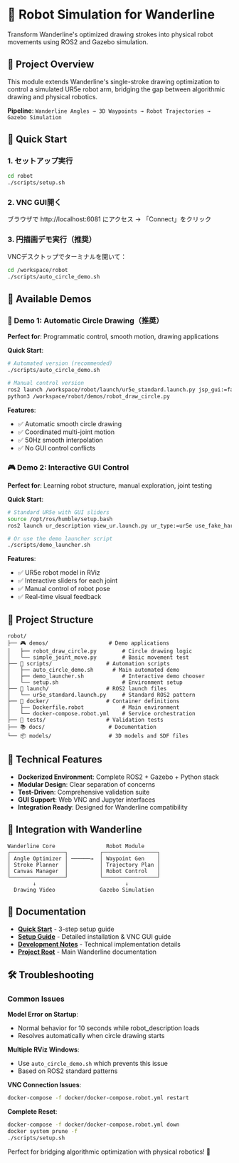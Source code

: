 # 🤖 Robot Simulation for Wanderline

Transform Wanderline's optimized drawing strokes into physical robot movements using ROS2 and Gazebo simulation.

## 🎯 Project Overview

This module extends Wanderline's single-stroke drawing optimization to control a simulated UR5e robot arm, bridging the gap between algorithmic drawing and physical robotics.

**Pipeline**: `Wanderline Angles → 3D Waypoints → Robot Trajectories → Gazebo Simulation`

## 🚀 Quick Start

### 1. セットアップ実行
```bash
cd robot
./scripts/setup.sh
```

### 2. VNC GUI開く  
ブラウザで http://localhost:6081 にアクセス → 「Connect」をクリック

### 3. 円描画デモ実行（推奨）
VNCデスクトップでターミナルを開いて：
```bash
cd /workspace/robot
./scripts/auto_circle_demo.sh
```

## 🎯 Available Demos

### 🎨 Demo 1: Automatic Circle Drawing（推奨）

**Perfect for**: Programmatic control, smooth motion, drawing applications

**Quick Start**:
```bash
# Automated version (recommended)
./scripts/auto_circle_demo.sh

# Manual control version
ros2 launch /workspace/robot/launch/ur5e_standard.launch.py jsp_gui:=false use_rviz:=true
python3 /workspace/robot/demos/robot_draw_circle.py
```

**Features**:
- ✅ Automatic smooth circle drawing
- ✅ Coordinated multi-joint motion  
- ✅ 50Hz smooth interpolation
- ✅ No GUI control conflicts

### 🎮 Demo 2: Interactive GUI Control

**Perfect for**: Learning robot structure, manual exploration, joint testing

**Quick Start**:
```bash
# Standard UR5e with GUI sliders
source /opt/ros/humble/setup.bash
ros2 launch ur_description view_ur.launch.py ur_type:=ur5e use_fake_hardware:=true launch_rviz:=true

# Or use the demo launcher script
./scripts/demo_launcher.sh
```

**Features**:
- ✅ UR5e robot model in RViz
- ✅ Interactive sliders for each joint
- ✅ Manual control of robot pose
- ✅ Real-time visual feedback

## 📁 Project Structure

```
robot/
├── 🎮 demos/                   # Demo applications
│   ├── robot_draw_circle.py        # Circle drawing logic
│   └── simple_joint_move.py        # Basic movement test
├── 🚀 scripts/                 # Automation scripts
│   ├── auto_circle_demo.sh      # Main automated demo
│   ├── demo_launcher.sh            # Interactive demo chooser
│   └── setup.sh                    # Environment setup
├── 🔧 launch/                  # ROS2 launch files
│   └── ur5e_standard.launch.py     # Standard ROS2 pattern
├── 🐳 docker/                  # Container definitions
│   ├── Dockerfile.robot            # Main environment
│   └── docker-compose.robot.yml    # Service orchestration
├── 🧪 tests/                   # Validation tests
├── 📚 docs/                    # Documentation
└── 📦 models/                  # 3D models and SDF files
```

## 🔧 Technical Features

- **Dockerized Environment**: Complete ROS2 + Gazebo + Python stack
- **Modular Design**: Clear separation of concerns
- **Test-Driven**: Comprehensive validation suite
- **GUI Support**: Web VNC and Jupyter interfaces
- **Integration Ready**: Designed for Wanderline compatibility

## 🤝 Integration with Wanderline

```
Wanderline Core                Robot Module
┌─────────────────┐          ┌─────────────────┐
│ Angle Optimizer │ ──────→  │ Waypoint Gen    │
│ Stroke Planner  │          │ Trajectory Plan │
│ Canvas Manager  │          │ Robot Control   │
└─────────────────┘          └─────────────────┘
        ↓                            ↓
  Drawing Video              Gazebo Simulation
```

## 📖 Documentation

- **[Quick Start](QUICKSTART.md)** - 3-step setup guide
- **[Setup Guide](docs/SETUP.md)** - Detailed installation & VNC GUI guide
- **[Development Notes](docs/memo.md)** - Technical implementation details
- **[Project Root](../README.md)** - Main Wanderline documentation

## 🛠️ Troubleshooting

### Common Issues

**Model Error on Startup**:
- Normal behavior for 10 seconds while robot_description loads
- Resolves automatically when circle drawing starts

**Multiple RViz Windows**:
- Use `auto_circle_demo.sh` which prevents this issue
- Based on ROS2 standard patterns

**VNC Connection Issues**:
```bash
docker-compose -f docker/docker-compose.robot.yml restart
```

**Complete Reset**:
```bash
docker-compose -f docker/docker-compose.robot.yml down
docker system prune -f
./scripts/setup.sh
```

Perfect for bridging algorithmic optimization with physical robotics! 🚀